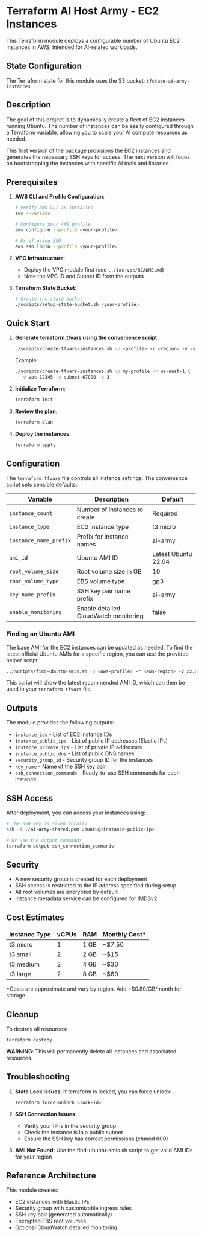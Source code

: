 # Terraform AI Host Army - EC2 Instances

This Terraform module deploys a configurable number of Ubuntu EC2 instances in AWS, intended for AI-related workloads.

## State Configuration

The Terraform state for this module uses the S3 bucket: `tfstate-ai-army-instances`

## Description

The goal of this project is to dynamically create a fleet of EC2 instances running Ubuntu. The number of instances can be easily configured through a Terraform variable, allowing you to scale your AI compute resources as needed.

This first version of the package provisions the EC2 instances and generates the necessary SSH keys for access. The next version will focus on bootstrapping the instances with specific AI tools and libraries.

## Prerequisites

1. **AWS CLI and Profile Configuration**:
   ```bash
   # Verify AWS CLI is installed
   aws --version

   # Configure your AWS profile
   aws configure --profile <your-profile>

   # Or if using SSO
   aws sso login --profile <your-profile>
   ```

2. **VPC Infrastructure**:
   - Deploy the VPC module first (see `../iac-vpc/README.md`)
   - Note the VPC ID and Subnet ID from the outputs

3. **Terraform State Bucket**:
   ```bash
   # Create the state bucket
   ./scripts/setup-state-bucket.sh <your-profile>
   ```

## Quick Start

1. **Generate terraform.tfvars using the convenience script**:
   ```bash
   ./scripts/create-tfvars-instances.sh -p <profile> -r <region> -v <vpc-id> -s <subnet-id> -c <count>
   ```

   Example:
   ```bash
   ./scripts/create-tfvars-instances.sh -p my-profile -r us-east-1 \
     -v vpc-12345 -s subnet-67890 -c 3
   ```

2. **Initialize Terraform**:
   ```bash
   terraform init
   ```

3. **Review the plan**:
   ```bash
   terraform plan
   ```

4. **Deploy the instances**:
   ```bash
   terraform apply
   ```

## Configuration

The `terraform.tfvars` file controls all instance settings. The convenience script sets sensible defaults:

| Variable | Description | Default |
|----------|-------------|---------|
| `instance_count` | Number of instances to create | Required |
| `instance_type` | EC2 instance type | t3.micro |
| `instance_name_prefix` | Prefix for instance names | ai-army |
| `ami_id` | Ubuntu AMI ID | Latest Ubuntu 22.04 |
| `root_volume_size` | Root volume size in GB | 10 |
| `root_volume_type` | EBS volume type | gp3 |
| `key_name_prefix` | SSH key pair name prefix | ai-army |
| `enable_monitoring` | Enable detailed CloudWatch monitoring | false |

### Finding an Ubuntu AMI

The base AMI for the EC2 instances can be updated as needed. To find the latest official Ubuntu AMIs for a specific region, you can use the provided helper script:

```bash
../scripts/find-ubuntu-amis.sh -p <aws-profile> -r <aws-region> -v 22.04 -l
```

This script will show the latest recommended AMI ID, which can then be used in your `terraform.tfvars` file.

## Outputs

The module provides the following outputs:

- `instance_ids` - List of EC2 instance IDs
- `instance_public_ips` - List of public IP addresses (Elastic IPs)
- `instance_private_ips` - List of private IP addresses
- `instance_public_dns` - List of public DNS names
- `security_group_id` - Security group ID for the instances
- `key_name` - Name of the SSH key pair
- `ssh_connection_commands` - Ready-to-use SSH commands for each instance

## SSH Access

After deployment, you can access your instances using:

```bash
# The SSH key is saved locally
ssh -i ./ai-army-shared.pem ubuntu@<instance-public-ip>

# Or use the output commands
terraform output ssh_connection_commands
```

## Security

- A new security group is created for each deployment
- SSH access is restricted to the IP address specified during setup
- All root volumes are encrypted by default
- Instance metadata service can be configured for IMDSv2

## Cost Estimates

| Instance Type | vCPUs | RAM | Monthly Cost* |
|--------------|-------|-----|---------------|
| t3.micro | 1 | 1 GB | ~$7.50 |
| t3.small | 2 | 2 GB | ~$15 |
| t3.medium | 2 | 4 GB | ~$30 |
| t3.large | 2 | 8 GB | ~$60 |

*Costs are approximate and vary by region. Add ~$0.80/GB/month for storage.

## Cleanup

To destroy all resources:

```bash
terraform destroy
```

**WARNING**: This will permanently delete all instances and associated resources.

## Troubleshooting

1. **State Lock Issues**: If terraform is locked, you can force unlock:
   ```bash
   terraform force-unlock <lock-id>
   ```

2. **SSH Connection Issues**:
   - Verify your IP is in the security group
   - Check the instance is in a public subnet
   - Ensure the SSH key has correct permissions (chmod 600)

3. **AMI Not Found**: Use the find-ubuntu-amis.sh script to get valid AMI IDs for your region

## Reference Architecture

This module creates:
- EC2 instances with Elastic IPs
- Security group with customizable ingress rules
- SSH key pair (generated automatically)
- Encrypted EBS root volumes
- Optional CloudWatch detailed monitoring